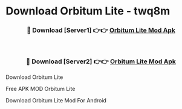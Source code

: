 # Download Orbitum Lite - twq8m



<div align="center">
<h3>🔴 Download [Server1] 👉👉 <a href="https://momento.my/?title=Orbitum_Lite">Orbitum Lite Mod Apk</a></h3><br>

<h3>🔴 Download [Server2] 👉👉 <a href="https://momento.my/?title=Orbitum_Lite">Orbitum Lite Mod Apk</a></h3>
</div>



Download Orbitum Lite 

Free APK MOD Orbitum Lite 

Download Orbitum Lite Mod For Android
